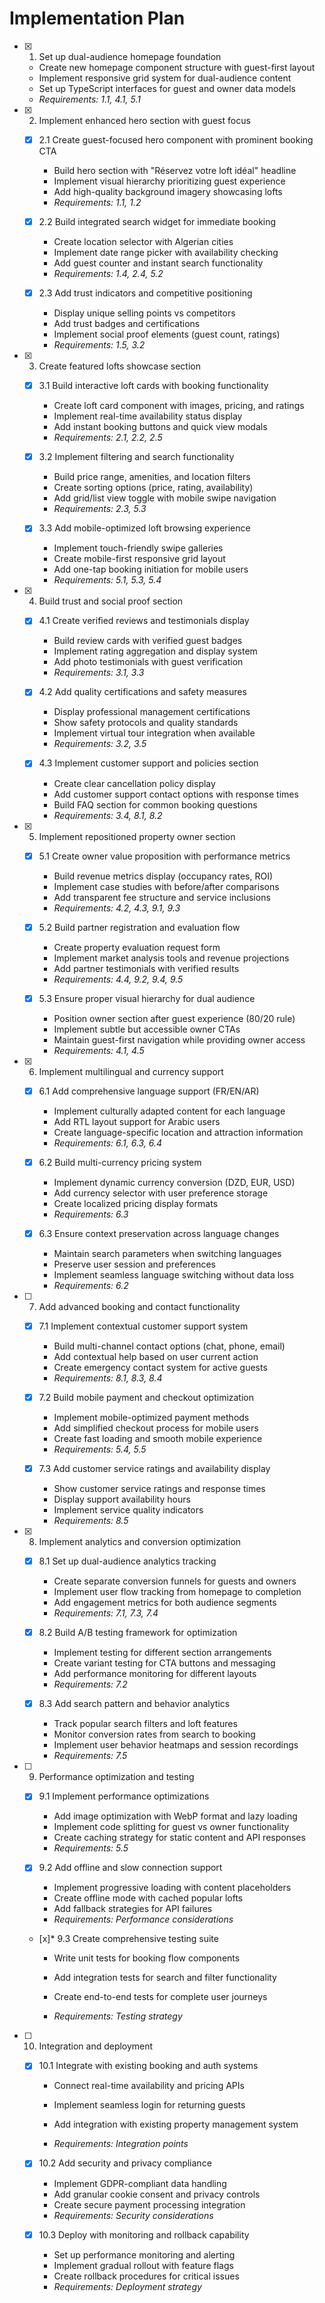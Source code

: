 # Implementation Plan

- [x] 1. Set up dual-audience homepage foundation

  - Create new homepage component structure with guest-first layout
  - Implement responsive grid system for dual-audience content
  - Set up TypeScript interfaces for guest and owner data models
  - _Requirements: 1.1, 4.1, 5.1_

- [x] 2. Implement enhanced hero section with guest focus

  - [x] 2.1 Create guest-focused hero component with prominent booking CTA

    - Build hero section with "Réservez votre loft idéal" headline
    - Implement visual hierarchy prioritizing guest experience
    - Add high-quality background imagery showcasing lofts
    - _Requirements: 1.1, 1.2_

  - [x] 2.2 Build integrated search widget for immediate booking

    - Create location selector with Algerian cities
    - Implement date range picker with availability checking
    - Add guest counter and instant search functionality
    - _Requirements: 1.4, 2.4, 5.2_

  - [x] 2.3 Add trust indicators and competitive positioning

    - Display unique selling points vs competitors
    - Add trust badges and certifications
    - Implement social proof elements (guest count, ratings)
    - _Requirements: 1.5, 3.2_

- [x] 3. Create featured lofts showcase section

  - [x] 3.1 Build interactive loft cards with booking functionality

    - Create loft card component with images, pricing, and ratings
    - Implement real-time availability status display
    - Add instant booking buttons and quick view modals
    - _Requirements: 2.1, 2.2, 2.5_

  - [x] 3.2 Implement filtering and search functionality

    - Build price range, amenities, and location filters
    - Create sorting options (price, rating, availability)
    - Add grid/list view toggle with mobile swipe navigation
    - _Requirements: 2.3, 5.3_

  - [x] 3.3 Add mobile-optimized loft browsing experience

    - Implement touch-friendly swipe galleries
    - Create mobile-first responsive grid layout
    - Add one-tap booking initiation for mobile users
    - _Requirements: 5.1, 5.3, 5.4_

- [x] 4. Build trust and social proof section

  - [x] 4.1 Create verified reviews and testimonials display

    - Build review cards with verified guest badges
    - Implement rating aggregation and display system
    - Add photo testimonials with guest verification
    - _Requirements: 3.1, 3.3_

  - [x] 4.2 Add quality certifications and safety measures

    - Display professional management certifications
    - Show safety protocols and quality standards
    - Implement virtual tour integration when available
    - _Requirements: 3.2, 3.5_

  - [x] 4.3 Implement customer support and policies section

    - Create clear cancellation policy display
    - Add customer support contact options with response times
    - Build FAQ section for common booking questions
    - _Requirements: 3.4, 8.1, 8.2_

- [x] 5. Implement repositioned property owner section

  - [x] 5.1 Create owner value proposition with performance metrics

    - Build revenue metrics display (occupancy rates, ROI)
    - Implement case studies with before/after comparisons
    - Add transparent fee structure and service inclusions
    - _Requirements: 4.2, 4.3, 9.1, 9.3_

  - [x] 5.2 Build partner registration and evaluation flow

    - Create property evaluation request form
    - Implement market analysis tools and revenue projections
    - Add partner testimonials with verified results
    - _Requirements: 4.4, 9.2, 9.4, 9.5_

  - [x] 5.3 Ensure proper visual hierarchy for dual audience

    - Position owner section after guest experience (80/20 rule)
    - Implement subtle but accessible owner CTAs
    - Maintain guest-first navigation while providing owner access
    - _Requirements: 4.1, 4.5_

- [x] 6. Implement multilingual and currency support

  - [x] 6.1 Add comprehensive language support (FR/EN/AR)

    - Implement culturally adapted content for each language
    - Add RTL layout support for Arabic users
    - Create language-specific location and attraction information
    - _Requirements: 6.1, 6.3, 6.4_

  - [x] 6.2 Build multi-currency pricing system

    - Implement dynamic currency conversion (DZD, EUR, USD)
    - Add currency selector with user preference storage
    - Create localized pricing display formats
    - _Requirements: 6.3_

  - [x] 6.3 Ensure context preservation across language changes

    - Maintain search parameters when switching languages
    - Preserve user session and preferences
    - Implement seamless language switching without data loss
    - _Requirements: 6.2_

- [ ] 7. Add advanced booking and contact functionality

  - [x] 7.1 Implement contextual customer support system

    - Build multi-channel contact options (chat, phone, email)
    - Add contextual help based on user current action
    - Create emergency contact system for active guests
    - _Requirements: 8.1, 8.3, 8.4_

  - [x] 7.2 Build mobile payment and checkout optimization

    - Implement mobile-optimized payment methods
    - Add simplified checkout process for mobile users
    - Create fast loading and smooth mobile experience
    - _Requirements: 5.4, 5.5_

  - [x] 7.3 Add customer service ratings and availability display

    - Show customer service ratings and response times
    - Display support availability hours
    - Implement service quality indicators
    - _Requirements: 8.5_

- [x] 8. Implement analytics and conversion optimization

  - [x] 8.1 Set up dual-audience analytics tracking

    - Create separate conversion funnels for guests and owners
    - Implement user flow tracking from homepage to completion
    - Add engagement metrics for both audience segments
    - _Requirements: 7.1, 7.3, 7.4_

  - [x] 8.2 Build A/B testing framework for optimization

    - Implement testing for different section arrangements
    - Create variant testing for CTA buttons and messaging
    - Add performance monitoring for different layouts
    - _Requirements: 7.2_

  - [x] 8.3 Add search pattern and behavior analytics

    - Track popular search filters and loft features
    - Monitor conversion rates from search to booking
    - Implement user behavior heatmaps and session recordings
    - _Requirements: 7.5_

- [ ] 9. Performance optimization and testing

  - [x] 9.1 Implement performance optimizations

    - Add image optimization with WebP format and lazy loading
    - Implement code splitting for guest vs owner functionality
    - Create caching strategy for static content and API responses
    - _Requirements: 5.5_

  - [x] 9.2 Add offline and slow connection support

    - Implement progressive loading with content placeholders
    - Create offline mode with cached popular lofts
    - Add fallback strategies for API failures
    - _Requirements: Performance considerations_

  - [x]\* 9.3 Create comprehensive testing suite

    - Write unit tests for booking flow components

    - Add integration tests for search and filter functionality
    - Create end-to-end tests for complete user journeys
    - _Requirements: Testing strategy_

- [ ] 10. Integration and deployment

  - [x] 10.1 Integrate with existing booking and auth systems

    - Connect real-time availability and pricing APIs
    - Implement seamless login for returning guests
    - Add integration with existing property management system

    - _Requirements: Integration points_

  - [x] 10.2 Add security and privacy compliance

    - Implement GDPR-compliant data handling
    - Add granular cookie consent and privacy controls
    - Create secure payment processing integration
    - _Requirements: Security considerations_

  - [x] 10.3 Deploy with monitoring and rollback capability

    - Set up performance monitoring and alerting
    - Implement gradual rollout with feature flags
    - Create rollback procedures for critical issues
    - _Requirements: Deployment strategy_
